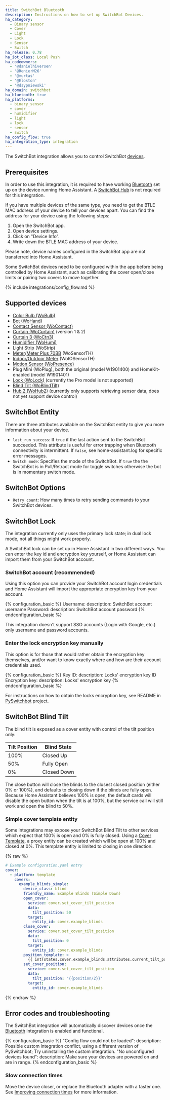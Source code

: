 ```yaml
---
title: SwitchBot Bluetooth
description: Instructions on how to set up SwitchBot Devices.
ha_category:
  - Binary sensor
  - Cover
  - Light
  - Lock
  - Sensor
  - Switch
ha_release: 0.78
ha_iot_class: Local Push
ha_codeowners:
  - '@danielhiversen'
  - '@RenierM26'
  - '@murtas'
  - '@Eloston'
  - '@dsypniewski'
ha_domain: switchbot
ha_bluetooth: true
ha_platforms:
  - binary_sensor
  - cover
  - humidifier
  - light
  - lock
  - sensor
  - switch
ha_config_flow: true
ha_integration_type: integration
---
```


The SwitchBot integration allows you to control SwitchBot [devices](https://www.switch-bot.com/).

## Prerequisites

In order to use this integration, it is required to have working [Bluetooth](/integrations/bluetooth) set up on the device running Home Assistant. A [SwitchBot Hub](https://switch-bot.com/pages/switchbot-hub-mini) is not required for this integration.

If you have multiple devices of the same type, you need to get the BTLE MAC address of your device to tell your devices apart. You can find the address for your device using the following steps:

1. Open the SwitchBot app.
2. Open device settings.
3. Click on "Device Info".
4. Write down the BTLE MAC address of your device.

Please note, device names configured in the SwitchBot app are not transferred into Home Assistant.

Some SwitchBot devices need to be configured within the app before being controlled by Home Assistant, such as calibrating the cover open/close limits or pairing two covers to move together.

{% include integrations/config_flow.md %}

## Supported devices

- [Color Bulb (WoBulb)](https://switch-bot.com/pages/switchbot-color-bulb)
- [Bot (WoHand)](https://switch-bot.com/pages/switchbot-bot)
- [Contact Sensor (WoContact)](https://switch-bot.com/pages/switchbot-contact-sensor)
- [Curtain (WoCurtain)](https://switch-bot.com/pages/switchbot-curtain) (version 1 & 2)
- [Curtain 3 (WoCtn3)](https://switch-bot.com/pages/switchbot-curtain-3)
- [Humidifier (WoHumi)](https://eu.switch-bot.com/products/switchbot-smart-humidifier)
- Light Strip (WoStrip)
- [Meter](https://switch-bot.com/pages/switchbot-meter)/[Meter Plus 70BB](https://switch-bot.com/pages/switchbot-meter-plus) (WoSensorTH)
- [Indoor/Outdoor Meter](https://switch-bot.com/pages/switchbot-indoor-outdoor-thermo-hygrometer) (WoIOSensorTH)
- [Motion Sensor (WoPresence)](https://switch-bot.com/pages/switchbot-motion-sensor)
- Plug Mini (WoPlug), both the original (model W1901400) and HomeKit-enabled (model W1901401)
- [Lock (WoLock)](https://switch-bot.com/pages/switchbot-lock) (currently the Pro model is not supported)
- [Blind Tilt (WoBlindTilt)](https://switch-bot.com/pages/switchbot-blind-tilt)
- [Hub 2 (WoHub2)](https://switch-bot.com/pages/switchbot-hub-2) (currently only supports retrieving sensor data, does not yet support device control)

## SwitchBot Entity

There are three attributes available on the SwitchBot entity to give you more information about your device.

- `last_run_success`: If `true` if the last action sent to the SwitchBot succeeded. This attribute is useful for error trapping when Bluetooth connectivity is intermittent. If `false`, see home-assistant.log for specific error messages.
- `Switch mode`: Specifies the mode of the SwitchBot. If `true` the the SwitchBot is in Pull/Retract mode for toggle switches otherwise the bot is in momentary switch mode.

## SwitchBot Options

- `Retry count`: How many times to retry sending commands to your SwitchBot devices.

## SwitchBot Lock

The integration currently only uses the primary lock state; in dual lock mode, not all things might work properly.

A SwitchBot lock can be set up in Home Assistant in two different ways. You can enter the key id and encryption key yourself, or Home Assistant can import them from your SwitchBot account.

### SwitchBot account (recommended)

Using this option you can provide your SwitchBot account login credentials and Home Assistant will import the appropriate encryption key from your account.

{% configuration_basic %}
Username:
  description: SwitchBot account username
Password:
  description: SwitchBot account password
{% endconfiguration_basic %}

<div class='note warning'>
This integration doesn't support SSO accounts (Login with Google, etc.) only username and password accounts.
</div>

### Enter the lock encryption key manually

This option is for those that would rather obtain the encryption key themselves, and/or want to know exactly where and how are their account credentials used.

{% configuration_basic %}
Key ID:
  description: Locks' encryption key ID
Encryption key:
  description: Locks' encryption key
{% endconfiguration_basic %}

For instructions on how to obtain the locks encryption key, see README in [PySwitchbot](https://github.com/Danielhiversen/pySwitchbot#obtaining-locks-encryption-key) project.

## SwitchBot Blind Tilt

The blind tilt is exposed as a cover entity with control of the tilt position only:

| Tilt Position | Blind State |
| ------------- | ----------- |
| 100%          | Closed Up   |
| 50%           | Fully Open  |
| 0%            | Closed Down |

The close button will close the blinds to the closest closed position (either 0% or 100%), and defaults to closing down if the blinds are fully open. Because Home Assistant believes 100% is open, the default cards will disable the open button when the tilt is at 100%, but the service call will still work and open the blind to 50%.

### Simple cover template entity

Some integrations may expose your SwitchBot Blind Tilt to other services which expect that 100% is open and 0% is fully closed. Using a [Cover Template](/integrations/cover.template), a proxy entity can be created which will be open at 100% and closed at 0%. This template entity is limited to closing in one direction.

{% raw %}

```yaml
# Example configuration.yaml entry
cover:
  - platform: template
    covers:
      example_blinds_simple:
        device_class: blind
        friendly_name: Example Blinds (Simple Down)
        open_cover:
          service: cover.set_cover_tilt_position
          data:
            tilt_position: 50
          target:
            entity_id: cover.example_blinds
        close_cover:
          service: cover.set_cover_tilt_position
          data:
            tilt_position: 0
          target:
            entity_id: cover.example_blinds
        position_template: >
          {{ int(states.cover.example_blinds.attributes.current_tilt_position)*2 }}
        set_cover_position:
          service: cover.set_cover_tilt_position
          data:
            tilt_position: "{{position/2}}"
          target:
            entity_id: cover.example_blinds
```

{% endraw %}

## Error codes and troubleshooting

The SwitchBot integration will automatically discover devices once the [Bluetooth](/integrations/bluetooth) integration is enabled and functional.

{% configuration_basic %}
"Config flow could not be loaded":
  description: Possible custom integration conflict, using a different version of PySwitchbot; Try uninstalling the custom integration.
"No unconfigured devices found":
  description: Make sure your devices are powered on and are in range.
{% endconfiguration_basic %}

### Slow connection times

Move the device closer, or replace the Bluetooth adapter with a faster one. See [Improving connection times](/integrations/bluetooth/#improving-connection-times) for more information.
